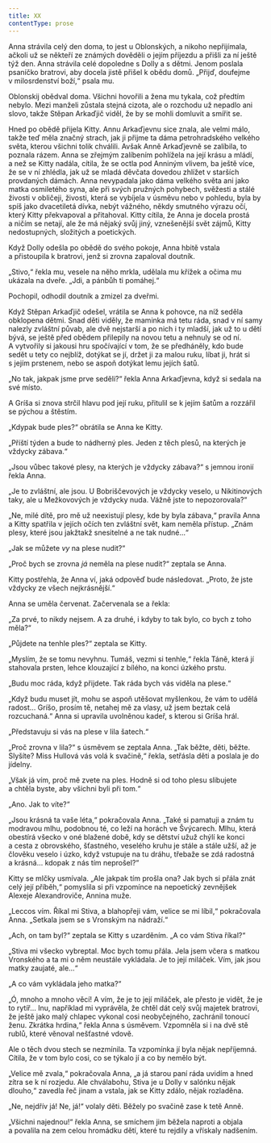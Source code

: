 ```yaml
---
title: XX
contentType: prose
---
```


Anna strávila celý den doma, to jest u Oblonských, a nikoho nepřijímala, ačkoli už se někteří ze známých dověděli o jejím příjezdu a přišli za ní ještě týž den. Anna strávila celé dopoledne s Dolly a s dětmi. Jenom poslala psaníčko bratrovi, aby docela jistě přišel k obědu domů. „Přijď, doufejme v milosrdenství boží,“ psala mu.

Oblonskij obědval doma. Všichni hovořili a žena mu tykala, což předtím nebylo. Mezi manželi zůstala stejná cizota, ale o rozchodu už nepadlo ani slovo, takže Stěpan Arkaďjič viděl, že by se mohli domluvit a smířit se.

Hned po obědě přijela Kitty. Annu Arkaďjevnu sice znala, ale velmi málo, takže teď měla značný strach, jak ji přijme ta dáma petrohradského velkého světa, kterou všichni tolik chválili. Avšak Anně Arkaďjevně se zalíbila, to poznala rázem. Anna se zřejmým zalíbením pohlížela na její krásu a mládí, a než se Kitty nadála, cítila, že se octla pod Anniným vlivem, ba ještě více, že se v ní zhlédla, jak už se mladá děvčata dovedou zhlížet v starších provdaných dámách. Anna nevypadala jako dáma velkého světa ani jako matka osmiletého syna, ale při svých pružných pohybech, svěžesti a stálé živosti v obličeji, živosti, která se vybíjela v úsměvu nebo v pohledu, byla by spíš jako dvacetiletá dívka, nebýt vážného, někdy smutného výrazu očí, který Kitty překvapoval a přitahoval. Kitty cítila, že Anna je docela prostá a ničím se netají, ale že má nějaký svůj jiný, vznešenější svět zájmů, Kitty nedostupných, složitých a poetických.

Když Dolly odešla po obědě do svého pokoje, Anna hbitě vstala a přistoupila k bratrovi, jenž si zrovna zapaloval doutník.

„Stivo,“ řekla mu, vesele na něho mrkla, udělala mu křížek a očima mu ukázala na dveře. „Jdi, a pánbůh ti pomáhej.“

Pochopil, odhodil doutník a zmizel za dveřmi.

Když Stěpan Arkaďjič odešel, vrátila se Anna k pohovce, na níž seděla obklopena dětmi. Snad děti viděly, že maminka má tetu ráda, snad v ní samy nalezly zvláštní půvab, ale dvě nejstarší a po nich i ty mladší, jak už to u dětí bývá, se ještě před obědem přilepily na novou tetu a nehnuly se od ní. A vytvořily si jakousi hru spočívající v tom, že se předháněly, kdo bude sedět u tety co nejblíž, dotýkat se jí, držet ji za malou ruku, líbat ji, hrát si s jejím prstenem, nebo se aspoň dotýkat lemu jejích šatů.

„No tak, jakpak jsme prve seděli?“ řekla Anna Arkaďjevna, když si sedala na své místo.

A Gríša si znova strčil hlavu pod její ruku, přitulil se k jejím šatům a rozzářil se pýchou a štěstím.

„Kdypak bude ples?“ obrátila se Anna ke Kitty.

„Příští týden a bude to nádherný ples. Jeden z těch plesů, na kterých je vždycky zábava.“

„Jsou vůbec takové plesy, na kterých je vždycky zábava?“ s jemnou ironií řekla Anna.

„Je to zvláštní, ale jsou. U Bobriščevových je vždycky veselo, u Nikitinových taky, ale u Mežkovových je vždycky nuda. Vážně jste to nepozorovala?“

„Ne, milé dítě, pro mě už neexistují plesy, kde by byla zábava,“ pravila Anna a Kitty spatřila v jejích očích ten zvláštní svět, kam neměla přístup. „Znám plesy, které jsou jakžtakž snesitelné a ne tak nudné…“

„Jak se můžete _vy_ na plese nudit?“

„Proč bych se zrovna _já_ neměla na plese nudit?“ zeptala se Anna.

Kitty postřehla, že Anna ví, jaká odpověď bude následovat. „Proto, že jste vždycky ze všech nejkrásnější.“

Anna se uměla červenat. Začervenala se a řekla:

„Za prvé, to nikdy nejsem. A za druhé, i kdyby to tak bylo, co bych z toho měla?“

„Půjdete na tenhle ples?“ zeptala se Kitty.

„Myslím, že se tomu nevyhnu. Tumáš, vezmi si tenhle,“ řekla Táně, která jí stahovala prsten, lehce klouzající z bílého, na konci úzkého prstu.

„Budu moc ráda, když přijdete. Tak ráda bych vás viděla na plese.“

„Když budu muset jít, mohu se aspoň utěšovat myšlenkou, že vám to udělá radost… Gríšo, prosím tě, netahej mě za vlasy, už jsem beztak celá rozcuchaná.“ Anna si upravila uvolněnou kadeř, s kterou si Gríša hrál.

„Představuju si vás na plese v lila šatech.“

„Proč zrovna v lila?“ s úsměvem se zeptala Anna. „Tak běžte, děti, běžte. Slyšíte? Miss Hullová vás volá k svačině,“ řekla, setřásla děti a poslala je do jídelny.

„Však já vím, proč mě zvete na ples. Hodně si od toho plesu slibujete a chtěla byste, aby všichni byli při tom.“

„Ano. Jak to víte?“

„Jsou krásná ta vaše léta,“ pokračovala Anna. „Také si pamatuji a znám tu modravou mlhu, podobnou té, co leží na horách ve Švýcarech. Mlhu, která obestírá všecko v oné blažené době, kdy se dětství užuž chýlí ke konci a cesta z obrovského, šťastného, veselého kruhu je stále a stále užší, až je člověku veselo i úzko, když vstupuje na tu dráhu, třebaže se zdá radostná a krásná… kdopak z nás tím neprošel?“

Kitty se mlčky usmívala. „Ale jakpak tím prošla ona? Jak bych si přála znát celý její příběh,“ pomyslila si při vzpomínce na nepoetický zevnějšek Alexeje Alexandroviče, Annina muže.

„Leccos vím. Říkal mi Stiva, a blahopřeji vám, velice se mi líbil,“ pokračovala Anna. „Setkala jsem se s Vronským na nádraží.“

„Ach, on tam byl?“ zeptala se Kitty s uzarděním. „A co vám Stiva říkal?“

„Stiva mi všecko vybreptal. Moc bych tomu přála. Jela jsem včera s matkou Vronského a ta mi o něm neustále vykládala. Je to její miláček. Vím, jak jsou matky zaujaté, ale…“

„A co vám vykládala jeho matka?“

„Ó, mnoho a mnoho věcí! A vím, že je to její miláček, ale přesto je vidět, že je to rytíř… Inu, například mi vyprávěla, že chtěl dát celý svůj majetek bratrovi, že ještě jako malý chlapec vykonal cosi neobyčejného, zachránil tonoucí ženu. Zkrátka hrdina,“ řekla Anna s úsměvem. Vzpomněla si i na dvě stě rublů, které věnoval nešťastné vdově.

Ale o těch dvou stech se nezmínila. Ta vzpomínka jí byla nějak nepříjemná. Cítila, že v tom bylo cosi, co se týkalo jí a co by nemělo být.

„Velice mě zvala,“ pokračovala Anna, „a já starou paní ráda uvidím a hned zítra se k ní rozjedu. Ale chválabohu, Stiva je u Dolly v salónku nějak dlouho,“ zavedla řeč jinam a vstala, jak se Kitty zdálo, nějak rozladěna.

„Ne, nejdřív já! Ne, já!“ volaly děti. Běžely po svačině zase k tetě Anně.

„Všichni najednou!“ řekla Anna, se smíchem jim běžela naproti a objala a povalila na zem celou hromádku dětí, které tu rejdily a vřískaly nadšením.
